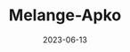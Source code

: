 ---
title: "Melange-Apko"
date: 2023-06-13
draft: false
# description
description: "Install and Implemention of Melange and Apko to build distroless images"
type : "learning-center"
weight: 2
---